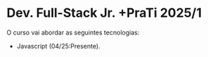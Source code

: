 # Dev. Full-Stack Jr. +PraTi 2025/1 
O curso vai abordar as seguintes tecnologias:

- Javascript (04/25:Presente).

